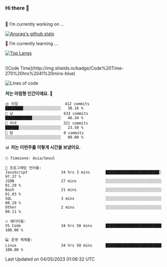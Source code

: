 ### Hi there 👋
<br>
🔭 I’m currently working on ...
<br>

[![Anurag's github stats](https://github-readme-stats.vercel.app/api?username=thornewater)](https://github.com/anuraghazra/github-readme-stats)
<br>

🌱 I’m currently learning ...
<br>

[![Top Langs](https://github-readme-stats.vercel.app/api/top-langs/?username=thornewater&layout=compact)](https://github.com/anuraghazra/github-readme-stats)

<br>
<!--START_SECTION:waka-->
![Code Time](http://img.shields.io/badge/Code%20Time-270%20hrs%2041%20mins-blue)

![Lines of code](https://img.shields.io/badge/%EC%A0%80%EB%8A%94%20%EC%97%AC%ED%83%9C%EA%B9%8C%EC%A7%80%20-896.9%20thousand%20%EC%A4%84%EC%9D%98%20%EC%BD%94%EB%93%9C%EB%A5%BC%20%EC%9E%91%EC%84%B1%ED%96%88%EC%96%B4%EC%9A%94.-blue)

**저는 아침형 인간이에요. 🐤** 

```text
🌞 아침                     412 commits         ████████░░░░░░░░░░░░░░░░░   30.16 % 
🌆 낮　                     633 commits         ████████████░░░░░░░░░░░░░   46.34 % 
🌃 저녁                     321 commits         ██████░░░░░░░░░░░░░░░░░░░   23.50 % 
🌙 밤　                     0 commits           ░░░░░░░░░░░░░░░░░░░░░░░░░   00.00 % 
```


📊 **저는 이번주를 이렇게 시간을 보냈어요.** 

```text
🕑︎ Timezone: Asia/Seoul

💬 프로그래밍 언어들: 
JavaScript               34 hrs 3 mins       ████████████████████████░   97.37 % 
JSON                     27 mins             ░░░░░░░░░░░░░░░░░░░░░░░░░   01.29 % 
Bash                     21 mins             ░░░░░░░░░░░░░░░░░░░░░░░░░   01.03 % 
SQL                      3 mins              ░░░░░░░░░░░░░░░░░░░░░░░░░   00.19 % 
Other                    2 mins              ░░░░░░░░░░░░░░░░░░░░░░░░░   00.11 % 

🔥 에디터들: 
VS Code                  34 hrs 58 mins      █████████████████████████   100.00 % 

💻 운영 체제들: 
Linux                    34 hrs 58 mins      █████████████████████████   100.00 % 
```


 Last Updated on 04/05/2023 01:06:32 UTC
<!--END_SECTION:waka-->



<!--
**thornewater/thornewater** is a ✨ _special_ ✨ repository because its `README.md` (this file) appears on your GitHub profile.

Here are some ideas to get you started:

- 🔭 I’m currently working on ...
- 🌱 I’m currently learning ...
- 👯 I’m looking to collaborate on ...
- 🤔 I’m looking for help with ...
- 💬 Ask me about ...
- 📫 How to reach me: ...
- 😄 Pronouns: ...
- ⚡ Fun fact: ...
-->
